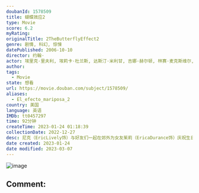 ```yaml
---
doubanId: 1578509
title: 蝴蝶效应2
type: Movie
score: 6.2
myRating: 
originalTitle: 2TheButterflyEffect2
genre: 剧情, 科幻, 惊悚
datePublished: 2006-10-10
director: 约翰·
actor: 埃里克·里夫利, 埃莉卡·杜兰斯, 达斯汀·米利甘, 吉娜·赫尔顿, 林赛·麦克斯维尔, 杰瑞·瓦塞尔曼, 克里斯·高瑟, 薇娜·苏德, 约翰曼, ·波恩, 安德鲁·爱尔莱, 马尔科姆·斯图尔特
author: 
tags:
  - Movie
state: 想看
url: https://movie.douban.com/subject/1578509/
aliases:
  - El_efecto_mariposa_2
country: 美国
language: 英语
IMDb: tt0457297
time: 92分钟
createTime: 2023-01-24 01:18:39
collectionDate: 2022-12-27
desc: 尼克（EricLively饰）与好友们一起在郊外为女友茱莉（EricaDurance饰）庆祝生日，但是在返回的路上发生了车祸，茱莉不幸重伤身亡，尼克悲痛万分。很快一年过去了，有一天尼克发现自...
date created: 2023-01-24
date modified: 2023-03-07
---
```


![image](p1863331764.jpg)

Comment:
---
